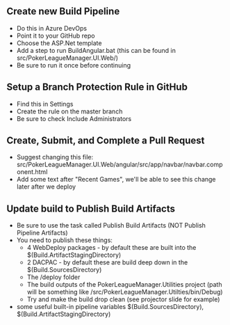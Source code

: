 ## Create new Build Pipeline
- Do this in Azure DevOps
- Point it to your GitHub repo
- Choose the ASP.Net template
- Add a step to run BuildAngular.bat (this can be found in src/PokerLeagueManager.UI.Web/)
- Be sure to run it once before continuing

## Setup a Branch Protection Rule in GitHub
- Find this in Settings
- Create the rule on the master branch
- Be sure to check Include Administrators

## Create, Submit, and Complete a Pull Request
- Suggest changing this file: src/PokerLeagueManager.UI.Web/angular/src/app/navbar/navbar.component.html
- Add some text after "Recent Games", we'll be able to see this change later after we deploy

## Update build to Publish Build Artifacts
- Be sure to use the task called Publish Build Artifacts (NOT Publish Pipeline Artifacts)
- You need to publish these things:
  - 4 WebDeploy packages - by default these are built into the $(Build.ArtifactStagingDirectory)
  - 2 DACPAC - by default these are build deep down in the $(Build.SourcesDirectory)
  - The /deploy folder
  - The build outputs of the PokerLeagueManager.Utilities project (path will be something like /src/PokerLeagueManager.Utilties/bin/Debug)
  - Try and make the build drop clean (see projector slide for example)
- some useful built-in pipeline variables $(Build.SourcesDirectory), $(Build.ArtifactStagingDirectory)
